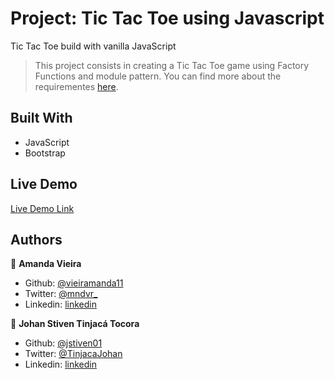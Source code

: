 # Project: Tic Tac Toe using Javascript
Tic Tac Toe build with vanilla JavaScript


> This project consists in creating a Tic Tac Toe game using Factory Functions and module pattern. You can find more about the requirementes [here](https://www.theodinproject.com/courses/javascript/lessons/tic-tac-toe-javascript).


## Built With

- JavaScript
- Bootstrap

## Live Demo

[Live Demo Link](https://vieiramanda11.github.io/js-tic-tac-toe/)


## Authors

👤 **Amanda Vieira**

- Github: [@vieiramanda11](https://github.com/vieiramanda11)
- Twitter: [@mndvr_](https://twitter.com/mndvr_)
- Linkedin: [linkedin](https://www.linkedin.com/in/amandavieira23/)

👤 **Johan Stiven Tinjacá Tocora**

- Github: [@jstiven01](https://github.com/jstiven01)
- Twitter: [@TinjacaJohan](https://twitter.com/TinjacaJohan)
- Linkedin: [linkedin](https://www.linkedin.com/in/johanstiventinjaca/)